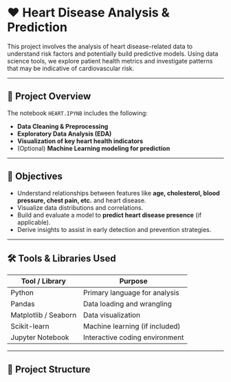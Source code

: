 # ❤️ Heart Disease Analysis & Prediction

This project involves the analysis of heart disease-related data to understand risk factors and potentially build predictive models. Using data science tools, we explore patient health metrics and investigate patterns that may be indicative of cardiovascular risk.

---

## 📌 Project Overview

The notebook `HEART.IPYNB` includes the following:

- **Data Cleaning & Preprocessing**
- **Exploratory Data Analysis (EDA)**
- **Visualization of key heart health indicators**
- (Optional) **Machine Learning modeling for prediction**

---

## 🧠 Objectives

- Understand relationships between features like **age, cholesterol, blood pressure, chest pain, etc.** and heart disease.
- Visualize data distributions and correlations.
- Build and evaluate a model to **predict heart disease presence** (if applicable).
- Derive insights to assist in early detection and prevention strategies.

---

## 🛠️ Tools & Libraries Used

| Tool / Library   | Purpose                                  |
|------------------|-------------------------------------------|
| Python           | Primary language for analysis             |
| Pandas           | Data loading and wrangling                |
| Matplotlib / Seaborn | Data visualization                   |
| Scikit-learn     | Machine learning (if included)            |
| Jupyter Notebook | Interactive coding environment            |

---

## 📁 Project Structure


